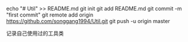 echo "# Util" >> README.md
git init
git add README.md
git commit -m "first commit"
git remote add origin https://github.com/songgang1994/Util.git
git push -u origin master


记录自己使用过的工具类
